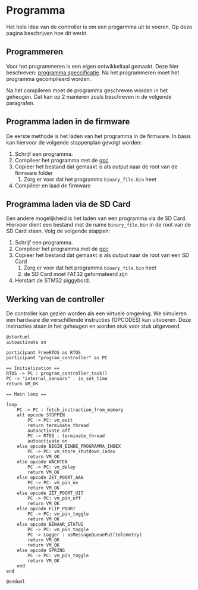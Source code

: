 # Programma

Het hele idee van de controller is om een progarmma uit te voeren.
Op deze pagina beschrijven hoe dit werkt.

## Programmeren

Voor het programmeren is een eigen ontwikkeltaal gemaakt. Deze hier beschreven:
[programma speccificatie](../gpc/program_specifications.md).
Na het programmeren moet het programma gecompileerd worden.

Na het compileren moet de programma geschreven worden in het geheugen.
Dat kan op 2 manieren zoals beschreven in de volgende paragrafen.

## Programma laden in de firmware

De eerste methode is het laden van het programma in de firmware.
In basis kan hiervoor de volgende stappenplan gevolgt worden:

1. Schrijf een programma.
2. Compileer het programma met de [gpc](../gpc/index.md)
3. Copieer het bestand dat gemaakt is als output naar de root van de firmware folder
   1. Zorg er voor dat het programma ```binary_file.bin``` heet
4. Compileer en laad de firmware

## Programma laden via de SD Card

Een andere mogelijkheid is het laden van een programma via de SD Card.
Hiervoor dient een bestand met de name ```binary_file.bin``` in de root van
de SD Card staan. Volg de volgende stappen:

1. Schrijf een programma.
2. Compileer het programma met de [gpc](../gpc/index.md)
3. Copieer het bestand dat gemaakt is als output naar de root van een SD Card
   1. Zorg er voor dat het programma ```binary_file.bin``` heet
   2. de SD Card moet FAT32 geformateerd zijn
4. Herstart de STM32 piggybord.

## Werking van de controller

De controller kan gezien worden als een virtuele omgeving. We simuleren een hardware die verschillende instructies (OPCODES) kan uitvoeren.
Deze instructies staan in het geheugen en worden stuk voor stuk uitgevoerd. 

```puml
@startuml
autoactivate on

participant FreeRTOS as RTOS
participant "program_controller" as PC

== Initialization ==
RTOS -> PC : program_controller_task()
PC -> "internal_sensors" : is_set_time
return VM_OK

== Main loop ==

loop
    PC -> PC : fetch_instruction_from_memory
    alt opcode STOPPEN
        PC -> PC: vm_exit
        return terminate_thread
        autoactivate off
        PC -> RTOS : terminate_thread
        autoactivate on
    else opcode BEGIN_EINDE_PROGRAMMA_INDEX
        PC -> PC: vm_store_shutdown_index
        return VM_OK
    else opcode WACHTEN
        PC -> PC: vm_delay
        return VM_OK
    else opcode ZET_POORT_AAN
        PC -> PC: vm_pin_on
        return VM_OK
    else opcode ZET_POORT_UIT
        PC -> PC: vm_pin_off
        return VM_OK
    else opcode FLIP_POORT
        PC -> PC: vm_pin_toggle
        return VM_OK
    else opcode BEWAAR_STATUS
        PC -> PC: vm_pin_toggle
        PC -> Logger : osMessageQueuePut(telemetry)
        return VM_OK
        return VM_OK
    else opcode SPRING
        PC -> PC: vm_pin_toggle
        return VM_OK
    end
end

@enduml
```
